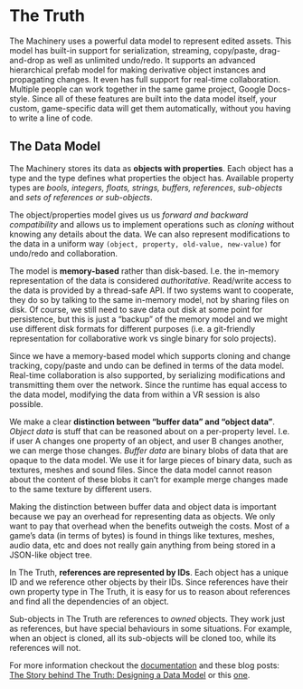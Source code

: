 # The Truth

The Machinery uses a powerful data model to represent edited assets. This model has built-in support for serialization, streaming, copy/paste, drag-and-drop as well as unlimited undo/redo. It supports an advanced hierarchical prefab model for making derivative object instances and propagating changes. It even has full support for real-time collaboration. Multiple people can work together in the same game project, Google Docs-style. Since all of these features are built into the data model itself, your custom, game-specific data will get them automatically, without you having to write a line of code.

## The Data Model

The Machinery stores its data as **objects with properties**. Each object has a type and the type defines what properties the object has. Available property types are *bools, integers, floats, strings, buffers, references*, *sub-objects* and *sets of references or sub-objects*.

The object/properties model gives us us *forward and backward compatibility* and allows us to implement operations such as *cloning* without knowing any details about the data. We can also represent modifications to the data in a uniform way `(object, property, old-value, new-value)` for undo/redo and collaboration.

The model is **memory-based** rather than disk-based. I.e. the in-memory representation of the data is considered *authoritative.* Read/write access to the data is provided by a thread-safe API. If two systems want to cooperate, they do so by talking to the same in-memory model, not by sharing files on disk. Of course, we still need to save data out disk at some point for persistence, but this is just a “backup” of the memory model and we might use different disk formats for different purposes (i.e. a git-friendly representation for collaborative work vs single binary for solo projects).

Since we have a memory-based model which supports cloning and change tracking, copy/paste and undo can be defined in terms of the data model. Real-time collaboration is also supported, by serializing modifications and transmitting them over the network. Since the runtime has equal access to the data model, modifying the data from within a VR session is also possible.

We make a clear **distinction between “buffer data” and “object data”**. *Object data* is stuff that can be reasoned about on a per-property level. I.e. if user A changes one property of an object, and user B changes another, we can merge those changes. *Buffer data* are binary blobs of data that are opaque to the data model. We use it for large pieces of binary data, such as textures, meshes and sound files. Since the data model cannot reason about the content of these blobs it can’t for example merge changes made to the same texture by different users.

Making the distinction between buffer data and object data is important because we pay an overhead for representing data as objects. We only want to pay that overhead when the benefits outweigh the costs. Most of a game’s data (in terms of bytes) is found in things like textures, meshes, audio data, etc and does not really gain anything from being stored in a JSON-like object tree.

In The Truth, **references are represented by IDs**. Each object has a unique ID and we reference other objects by their IDs. Since references have their own property type in The Truth, it is easy for us to reason about references and find all the dependencies of an object.

Sub-objects in The Truth are references to *owned* objects. They work just as references, but have special behaviours in some situations. For example, when an object is cloned, all its sub-objects will be cloned too, while its references will not.

For more information checkout the [documentation]({{docs}}foundation/the_truth.h.html) and these blog posts: [The Story behind The Truth: Designing a Data Model](https://ourmachinery.com/post/the-story-behind-the-truth-designing-a-data-model/)  or this [one](https://ourmachinery.com/post/multi-threading-the-truth/).

